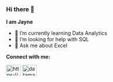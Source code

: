### Hi there 👋

**I am Jayne**

- 🌱 I’m currently learning Data Analytics
- 🤔 I’m looking for help with SQL
- 💬 Ask me about Excel

**Connect with me:**
<p align="left">
<a href="https://www.linkedin.com/in/jayne-bezerra-965214133/?trk=public-profile-join-page" target="blank"><img align="center" src="https://raw.githubusercontent.com/rahuldkjain/github-profile-readme-generator/master/src/images/icons/Social/linked-in-alt.svg" alt="https://www.linkedin.com/in/luan-porphirio/" height="30" width="40" /></a>
<a href="https://instagram.com/jaynebezerra" target="blank"><img align="center" src="https://raw.githubusercontent.com/rahuldkjain/github-profile-readme-generator/master/src/images/icons/Social/instagram.svg" alt="datamarketingoficial" height="30" width="40" /></a>
